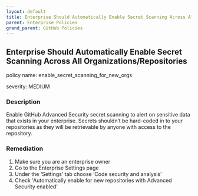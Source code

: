 ```yaml
---
layout: default
title: Enterprise Should Automatically Enable Secret Scanning Across All Organizations/Repositories
parent: Enterprise Policies
grand_parent: GitHub Policies
---
```



## Enterprise Should Automatically Enable Secret Scanning Across All Organizations/Repositories
policy name: enable_secret_scanning_for_new_orgs

severity: MEDIUM

### Description
Enable GitHub Advanced Security secret scanning to alert on sensitive data that exists in your enterprise. Secrets shouldn’t be hard-coded in to your repositories as they will be retrievable by anyone with access to the repository.


### Remediation
1. Make sure you are an enterprise owner
2. Go to the Enterprise Settings page
3. Under the ‘Settings’ tab choose ‘Code security and analysis’
4. Check 'Automatically enable for new repositories with Advanced Security enabled'



